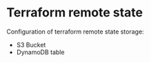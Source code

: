 # Terraform remote state

Configuration of terraform remote state storage:

* S3 Bucket
* DynamoDB table
